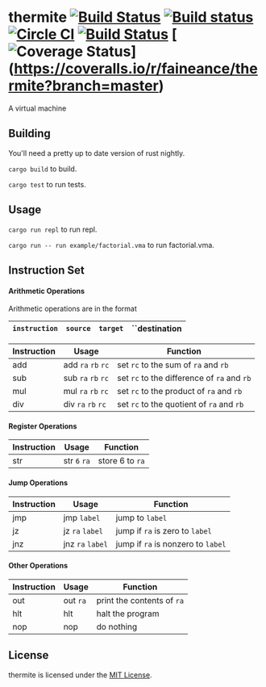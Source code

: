 # thermite [![Build Status](https://travis-ci.org/faineance/thermite.svg)](https://travis-ci.org/faineance/thermite) [![Build status](https://ci.appveyor.com/api/projects/status/fq1iw0x3xx9jqqld?svg=true)](https://ci.appveyor.com/project/faineance/thermite) [![Circle CI](https://circleci.com/gh/faineance/thermite.svg?style=svg)](https://circleci.com/gh/faineance/thermite)  [![Build Status](https://snap-ci.com/faineance/thermite/branch/master/build_image)](https://snap-ci.com/faineance/thermite/branch/master) [![Coverage Status](https://coveralls.io/repos/faineance/thermite/badge.svg?branch=master)] (https://coveralls.io/r/faineance/thermite?branch=master)
A virtual machine 

## Building
You'll need a pretty up to date version of rust nightly.

```cargo build``` to build.

```cargo test``` to run tests.
## Usage
```cargo run repl``` to run repl.

```cargo run -- run example/factorial.vma``` to run factorial.vma.
## Instruction Set
#### Arithmetic Operations
Arithmetic operations are in the format


| ``instruction`` | ``source`` | ``target`` | ``destination |
|-----------------|------------|------------|---------------|

| Instruction | Usage                     | Function                                                                  |
|-------------|---------------------------|---------------------------------------------------------------------------|
| add         | add ``ra`` ``rb`` ``rc``  | set ``rc`` to the sum of ``ra`` and ``rb``                                |
| sub         | sub ``ra`` ``rb`` ``rc``  | set ``rc`` to the difference of ``ra`` and ``rb``        |
| mul         | mul ``ra`` ``rb`` ``rc``  | set ``rc`` to the product of ``ra`` and ``rb``          |
| div         | div ``ra`` ``rb`` ``rc``  | set ``rc`` to the quotient of ``ra`` and ``rb``      |
#### Register Operations
| Instruction | Usage     | Function                                                                  |
|-------------|-----------|---------------------------------------------------------------------------|
| str         | str ``6`` ``ra`` | store 6 to ``ra``                    |
#### Jump Operations
| Instruction | Usage     | Function                                                                  |
|-------------|-----------|---------------------------------------------------------------------------|
| jmp         | jmp ``label``     | jump to  ``label``                     |
| jz          | jz  ``ra`` ``label``     | jump if ``ra`` is zero to ``label``    |
| jnz         | jnz ``ra`` ``label``     | jump if ``ra`` is nonzero to ``label``  |
#### Other Operations
| Instruction | Usage     | Function                                                                  |
|-------------|-----------|---------------------------------------------------------------------------|
| out         | out ``ra``       | print the contents of ``ra``                                                       |
| hlt         | hlt       | halt the program                                                          |
| nop         | nop       | do nothing                                                                |

## License
thermite is licensed under the [MIT License](/LICENSE).
